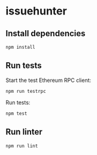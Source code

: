 # issuehunter

## Install dependencies

```
npm install
```

## Run tests

Start the test Ethereum RPC client:

```
npm run testrpc
```

Run tests:

```
npm test
```

## Run linter

```
npm run lint
```
